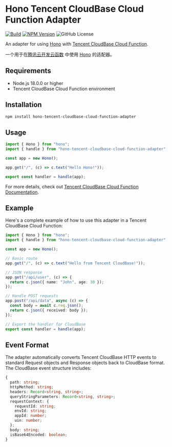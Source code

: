 # Hono Tencent CloudBase Cloud Function Adapter

[![Build](https://github.com/zsnmwy/hono-tencent-cloudbase-cloud-function-adapter/actions/workflows/build.yml/badge.svg)](https://github.com/zsnmwy/hono-tencent-cloudbase-cloud-function-adapter/actions/workflows/build.yml)
[![NPM Version](https://img.shields.io/npm/v/hono-tencent-cloudbase-cloud-function-adapter)](https://www.npmjs.com/package/hono-tencent-cloudbase-cloud-function-adapter)
![GitHub License](https://img.shields.io/github/license/zsnmwy/hono-tencent-cloudbase-cloud-function-adapter)

An adapter for using [Hono](https://hono.dev) with [Tencent CloudBase Cloud Function](https://docs.cloudbase.net/service/access-cloud-function).

一个用于在[腾讯云开发云函数](https://docs.cloudbase.net/service/access-cloud-function) 中使用 [Hono](https://hono.dev) 的适配器。

## Requirements

- Node.js 18.0.0 or higher
- Tencent CloudBase Cloud Function environment

## Installation

```bash
npm install hono-tencent-cloudbase-cloud-function-adapter
```

## Usage

```typescript
import { Hono } from "hono";
import { handle } from "hono-tencent-cloudbase-cloud-function-adapter";

const app = new Hono();

app.get("/", (c) => c.text("Hello Hono!"));

export const handler = handle(app);
```

For more details, check out [Tencent CloudBase Cloud Function Documentation](https://docs.cloudbase.net/service/access-cloud-function).

## Example

Here's a complete example of how to use this adapter in a Tencent CloudBase Cloud Function:

```typescript
import { Hono } from "hono";
import { handle } from "hono-tencent-cloudbase-cloud-function-adapter";

const app = new Hono();

// Basic route
app.get("/", (c) => c.text("Hello from Tencent CloudBase!"));

// JSON response
app.get("/api/user", (c) => {
  return c.json({ name: "John", age: 30 });
});

// Handle POST requests
app.post("/api/data", async (c) => {
  const body = await c.req.json();
  return c.json({ received: body });
});

// Export the handler for CloudBase
export const handler = handle(app);
```

## Event Format

The adapter automatically converts Tencent CloudBase HTTP events to standard Request objects and Response objects back to CloudBase format. The CloudBase event structure includes:

```typescript
{
  path: string;
  httpMethod: string;
  headers: Record<string, string>;
  queryStringParameters: Record<string, string>;
  requestContext: {
    requestId: string;
    envId: string;
    appId: number;
    uin: number;
  };
  body: string;
  isBase64Encoded: boolean;
}
```
